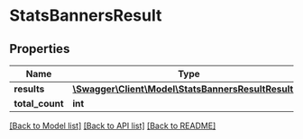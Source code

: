# StatsBannersResult

## Properties
Name | Type | Description | Notes
------------ | ------------- | ------------- | -------------
**results** | [**\Swagger\Client\Model\StatsBannersResultResults[]**](StatsBannersResultResults.md) |  | [optional] 
**total_count** | **int** |  | [optional] 

[[Back to Model list]](../../README.md#documentation-for-models) [[Back to API list]](../../README.md#documentation-for-api-endpoints) [[Back to README]](../../README.md)

